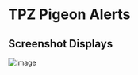 # TPZ Pigeon Alerts

## Screenshot Displays

![image](https://github.com/TPZ-CORE/tpz_pigeon_alerts/assets/152554963/b1309f45-6fbb-4cd7-a1bd-d354daad7d77)
